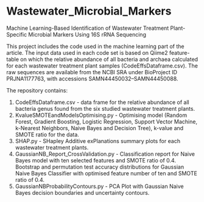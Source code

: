 # Wastewater_Microbial_Markers
Machine Learning-Based Identification of Wastewater Treatment Plant-Specific Microbial Markers Using 16S rRNA Sequencing

This project includes the code used in the machine learning part of the article. The input data used in each code set is based on Qiime2 feature-table on which the relative abundance of all bacteria and archaea calculated for each wastewater treatment plant samples (CodeEffsDataframe.csv). The raw sequences are available from the NCBI SRA under BioProject ID PRJNA1177763, with accessions SAMN44450032–SAMN44450088.

The repository contains:
1. CodeEffsDataframe.csv - data frame for the relative abundance of all bacteria genus found from the six studied wastewater treatment plants.
2. KvalueSMOTEandModelsOptimising.py - Optimising model (Random Forest, Gradient Boosting, Logistic Regression, Support Vector Machine, k-Nearest Neighbors, Naive Bayes and Decision Tree), k-value and SMOTE ratio for the data.
3. SHAP.py - SHapley Additive exPlanations summary plots for each wastewater treatment plants.
4. GaussianNB_Report_CrossValidation.py - Classification report for Naive Bayes model with ten selected features and SMOTE ratio of 0.4. Bootstrap and permutation test accuracy distributions for Gaussian Naive Bayes Classifier with optimised feature number of ten and SMOTE ratio of 0.4.
5. GaussianNBProbabilityContours.py - PCA Plot with Gaussian Naive Bayes decision boundaries and uncertainty contours.
